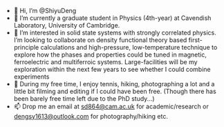 - 👋 Hi, I’m @ShiyuDeng
- 🌱 I’m currently a graduate student in Physics (4th-year) at Cavendish Laboratory, University of Cambridge.
- 👀 I’m interested in solid state systems with strongly correlated physics. 
      I’m looking to collaborate on density functional theory based first-principle calculations 
      and high-pressure, low-temperature technique to explore how the phases and properties could be tuned in magnetic, ferroelectric and multiferroic systems. 
      Large-facilities will be my exploration within the next few years to see whether I could combine experiments
- 💞️ During my free time, I enjoy tennis, hiking, photographing a lot 
     and a little bit filming and editing if I could have been free. (Though there has been barely free time left due to the PhD study...)
- 📫 Drop me an email at sd864@cam.ac.uk for academic/research or dengsy1613@outlook.com for photography/hiking etc.

<!---
ShiyuDeng/ShiyuDeng is a ✨ special ✨ repository because its `README.md` (this file) appears on your GitHub profile.
You can click the Preview link to take a look at your changes.
--->
